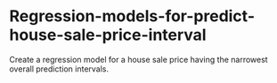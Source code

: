# Regression-models-for-predict-house-sale-price-interval
Create a regression model for a house sale price having the narrowest overall prediction intervals.
